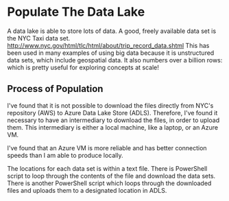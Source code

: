 # Populate The Data Lake

A data lake is able to store lots of data. A good, freely available data set is the NYC Taxi data set. http://www.nyc.gov/html/tlc/html/about/trip_record_data.shtml
This has been used in many examples of using big data because it is unstructured data sets, which include geospatial data.
It also numbers over a billion rows: which is pretty useful for exploring concepts at scale!

## Process of Population
I've found that it is not possible to download the files directly from NYC's repository (AWS) to Azure Data Lake Store (ADLS). 
Therefore, I've found it necessary to have an intermediary to download the files, in order to upload them. 
This intermediary is either a local machine, like a laptop, or an Azure VM. 

I've found that an Azure VM is more reliable and has better connection speeds than I am able to produce locally. 

The locations for each data set is within a text file. 
There is PowerShell script to loop through the contents of the file and download the data sets. 
There is another PowerShell script which loops through the downloaded files and uploads them to a designated location in ADLS.

